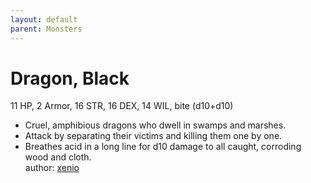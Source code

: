 ```yaml
---
layout: default
parent: Monsters 
--- 
```

# Dragon, Black
11 HP, 2 Armor, 16 STR, 16 DEX, 14 WIL, bite (d10+d10)  
- Cruel, amphibious dragons who dwell in swamps and marshes.  
- Attack by separating their victims and killing them one by one.  
- Breathes acid in a long line for d10 damage to all caught, corroding wood and cloth.  
author: [xenio](https://xenioinabottle.blogspot.com) 

